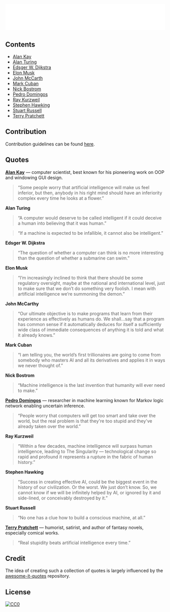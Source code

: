 ![Awesome AI Quotes](./assets/title.svg)

## Contents
- [Alan Kay](#alan-kay)
- [Alan Turing](#alan-turing)
- [Edsger W. Dijkstra](#edsger-dijkstra)
- [Elon Musk](#elon-musk)
- [John McCarth](#john-mccarthy)
- [Mark Cuban](#mark-cuban)
- [Nick Bostrom](#nick-bostrom)
- [Pedro Domingos](#pedro-domingos)
- [Ray Kurzweil](#ray-kurzweil)
- [Stephen Hawking](#stephen-hawking)
- [Stuart Russell](#stuart-russel)
- [Terry Pratchett](#terry-pratchett)

## Contribution

Contribution guidelines can be found [here](CONTRIBUTING.md).

## Quotes

<strong id="alan-kay">[Alan Kay](https://en.wikipedia.org/wiki/Alan_Kay)</strong> — computer scientist, best known for his pioneering work on OOP and windowing GUI design.
>“Some people worry that artificial intelligence will make us feel inferior, but then, anybody in his right mind should have an inferiority complex every time he looks at a flower.”

<strong id="alan-turing">Alan Turing</strong>
>“A computer would deserve to be called intelligent if it could deceive a human into believing that it was human.”

>“If a machine is expected to be infallible, it cannot also be intelligent.”

<strong id="edsger-dijkstra">Edsger W. Dijkstra</strong>
>“The question of whether a computer can think is no more interesting than the question of whether a submarine can swim.”

<strong id="elon-musk">Elon Musk</strong>
>“I’m increasingly inclined to think that there should be some regulatory oversight, maybe at the national and international level, just to make sure that we don’t do something very foolish. I mean with artificial intelligence we’re summoning the demon.”

<strong id="john-mccarthy">John McCarthy</strong>
>“Our ultimate objective is to make programs that learn from their experience as effectively as humans do. We shall…say that a program has common sense if it automatically deduces for itself a sufficiently wide class of immediate consequences of anything it is told and what it already knows.”

<strong id="mark-cuban">Mark Cuban</strong>
>“I am telling you, the world’s first trillionaires are going to come from somebody who masters AI and all its derivatives and applies it in ways we never thought of.”

<strong id="nick-bostrom">Nick Bostrom</strong>
>“Machine intelligence is the last invention that humanity will ever need to make.”

<strong id="pedro-domingos">[Pedro Domingos](https://en.wikipedia.org/wiki/Pedro_Domingos)</strong> — researcher in machine learning known for Markov logic network enabling uncertain inference.
>“People worry that computers will get too smart and take over the world, but the real problem is that they're too stupid and they've already taken over the world.”

<strong id="ray-kurzweil">Ray Kurzweil</strong>
>“Within a few decades, machine intelligence will surpass human intelligence, leading to The Singularity — technological change so rapid and profound it represents a rupture in the fabric of human history.”

<strong id="stephen-hawking">Stephen Hawking</strong>
>“Success in creating effective AI, could be the biggest event in the history of our civilization. Or the worst. We just don’t know. So, we cannot know if we will be infinitely helped by AI, or ignored by it and side-lined, or conceivably destroyed by it.”

<strong id="stuart-russel">Stuart Russell</strong>
>“No one has a clue how to build a conscious machine, at all.”

<strong id="terry-pratchett">[Terry Pratchett](https://en.wikipedia.org/wiki/Terry_Pratchett)</strong> — humorist, satirist, and author of fantasy novels, especially comical works.
>“Real stupidity beats artificial intelligence every time.”

## Credit

The idea of creating such a collection of quotes is largely influenced by the [awesome-it-quotes](https://github.com/victorlaerte/awesome-it-quotes) repository.

## License

<p xmlns:dct="http://purl.org/dc/terms/" xmlns:vcard="http://www.w3.org/2001/vcard-rdf/3.0#">
  <a rel="license"
     href="http://creativecommons.org/publicdomain/zero/1.0/">
    <img src="https://mirrors.creativecommons.org/presskit/buttons/80x15/svg/cc-zero.svg" style="border-style: none;" alt="CC0" />
  </a>
</p>
